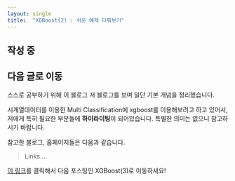 ```yaml
---
layout: single 
title:  "XGBoost(2) : 쉬운 예제 다뤄보기"
---
```

## 작성 중

## 다음 글로 이동

스스로 공부하기 위해 이 블로그 저 블로그를 보며 일단 기본 개념을 정리했습니다.

시계열데이터를 이용한 Multi Classification에 xgboost를 이용해보려고 하고 있어서, 저에게 특히 필요한 부분들에 **하이라이팅**이 되어있습니다. 특별한 의미는 없으니 참고하시기 바랍니다. 

참고한 블로그, 홈페이지들은 다음과 같습니다.

> Links....

[이 링크](https://nkim505.github.io/xgboost3/)를 클릭해서 다음 포스팅인 XGBoost(3)로 이동하세요!
